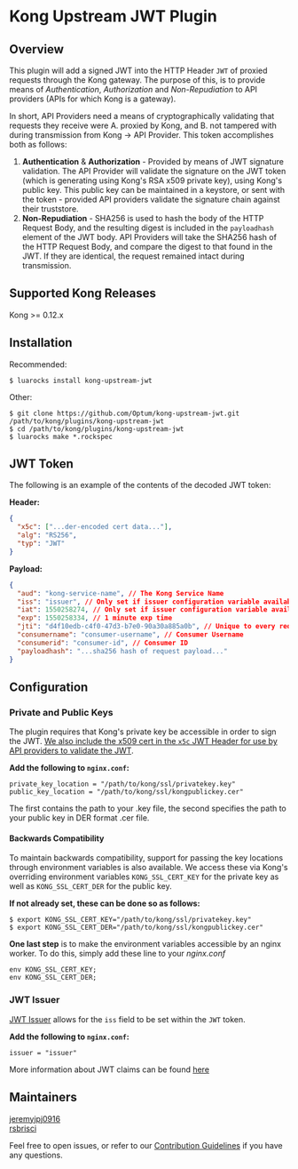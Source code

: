 # Kong Upstream JWT Plugin
## Overview
This plugin will add a signed JWT into the HTTP Header `JWT` of proxied requests through the Kong gateway. The purpose of this, is to provide means of _Authentication_, _Authorization_ and _Non-Repudiation_ to API providers (APIs for which Kong is a gateway).

In short, API Providers need a means of cryptographically validating that requests they receive were A. proxied by Kong, and B. not tampered with during transmission from Kong -> API Provider. This token accomplishes both as follows:
1. **Authentication** & **Authorization** - Provided by means of JWT signature validation. The API Provider will validate the signature on the JWT token (which is generating using Kong's RSA x509 private key), using Kong's public key. This public key can be maintained in a keystore, or sent with the token - provided API providers validate the signature chain against their truststore.
2. **Non-Repudiation** - SHA256 is used to hash the body of the HTTP Request Body, and the resulting digest is included in the `payloadhash` element of the JWT body. API Providers will take the SHA256 hash of the HTTP Request Body, and compare the digest to that found in the JWT. If they are identical, the request remained intact during transmission.

## Supported Kong Releases
Kong >= 0.12.x 

## Installation
Recommended:
```
$ luarocks install kong-upstream-jwt
```
Other:
```
$ git clone https://github.com/Optum/kong-upstream-jwt.git /path/to/kong/plugins/kong-upstream-jwt
$ cd /path/to/kong/plugins/kong-upstream-jwt
$ luarocks make *.rockspec
```

## JWT Token
The following is an example of the contents of the decoded JWT token:

**Header:**
```json
{
  "x5c": ["...der-encoded cert data..."],
  "alg": "RS256",
  "typ": "JWT"
}
```

**Payload:**
```json
{
  "aud": "kong-service-name", // The Kong Service Name
  "iss": "issuer", // Only set if issuer configuration variable available
  "iat": 1550258274, // Only set if issuer configuration variable available
  "exp": 1550258334, // 1 minute exp time
  "jti": "d4f10edb-c4f0-47d3-b7e0-90a30a885a0b", // Unique to every request - UUID
  "consumername": "consumer-username", // Consumer Username
  "consumerid": "consumer-id", // Consumer ID
  "payloadhash": "...sha256 hash of request payload..."
}
```

## Configuration

### Private and Public Keys
The plugin requires that Kong's private key be accessible in order to sign the JWT. [We also include the x509 cert in the `x5c` JWT Header for use by API providers to validate the JWT](https://tools.ietf.org/html/rfc7515#section-4.1.6).

**Add the following to `nginx.conf`:**
```
private_key_location = "/path/to/kong/ssl/privatekey.key"
public_key_location = "/path/to/kong/ssl/kongpublickey.cer"
```
The first contains the path to your .key file, the second specifies the path to your public key in DER format .cer file.

#### Backwards Compatibility
To maintain backwards compatibility, support for passing the key locations through environment variables is also available.  We access these via Kong's overriding environment variables `KONG_SSL_CERT_KEY` for the private key as well as `KONG_SSL_CERT_DER` for the public key.

**If not already set, these can be done so as follows:**
```
$ export KONG_SSL_CERT_KEY="/path/to/kong/ssl/privatekey.key"
$ export KONG_SSL_CERT_DER="/path/to/kong/ssl/kongpublickey.cer"
```

**One last step** is to make the environment variables accessible by an nginx worker. To do this, simply add these line to your _nginx.conf_
```
env KONG_SSL_CERT_KEY;
env KONG_SSL_CERT_DER;
```

### JWT Issuer
[JWT Issuer](https://tools.ietf.org/html/rfc7519#section-4.1.1) allows for the `iss` field to be set within the `JWT` token.

**Add the following to `nginx.conf`:**
```
issuer = "issuer"
```

More information about JWT claims can be found [here](https://tools.ietf.org/html/rfc7519#section-4)

## Maintainers
[jeremyjpj0916](https://github.com/jeremyjpj0916)  
[rsbrisci](https://github.com/rsbrisci)  

Feel free to open issues, or refer to our [Contribution Guidelines](https://github.com/Optum/kong-upstream-jwt/blob/master/CONTRIBUTING.md) if you have any questions.
